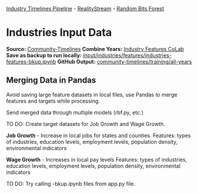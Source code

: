 [Industry Timelines Pipeline](../../../data-pipeline/timelines) - [RealityStream](../../) - [Random Bits Forest](../../models/random-bits-forest/)

# Industries Input Data

**Source:** [Community-Timelines](https://github.com/ModelEarth/community-timelines/tree/main/training/naics2/US/counties)
**Combine Years:** [Industry Features CoLab](https://colab.research.google.com/drive/1HJnuilyEFjBpZLrgxDa4S0diekwMeqnh?usp=sharing)
**Save as backup to run locally:** [input/industries/features/industries-features-bkup.ipynb](features/industries-features-bkup.ipynb)
**GitHub Output:** [community-timelines/training/all-years](https://github.com/ModelEarth/community-timelines/tree/main/training/all-years)

## Merging Data in Pandas

Avoid saving large feature datasets in local files, use Pandas to merge features and targets while processing.

Send merged data through multiple models (rbf.py, etc.)

TO DO: Create target datasets for Job Growth and Wage Growth.

**Job Growth** - Increase in local jobs for states and counties.
Features: types of industries, education levels, employment levels, population density, environmental indicators

**Wage Growth** - Increases in local pay levels
Features: types of industries, education levels, employment levels, population density, environmental indicators

TO DO: Try calling -bkup.ipynb files from app.py file.
